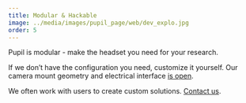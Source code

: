 ```yaml
---
title: Modular & Hackable
image: ../media/images/pupil_page/web/dev_explo.jpg
order: 5
---
```


Pupil is modular - make the headset you need for your research.

If we don’t have the configuration you need, customize it yourself. Our camera mount geometry and electrical interface [is open][1]. 

We often work with users to create custom solutions. [Contact us][2].

[1]: https://github.com/pupil-labs/pupil/wiki/Pupil%20Hardware%20Development "Pupil Hardware Development"
[2]: mailto:sales@pupil-labs.com
